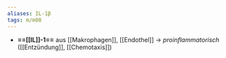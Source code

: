 ```yaml
---
aliases: IL-1β
tags: m/m08
---
```

- **==[[IL]]-1==** aus [[Makrophagen]], [[Endothel]] → *proinflammatorisch* ([[Entzündung]], [[Chemotaxis]])